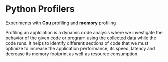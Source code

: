 # Python Profilers
Experiments with **Cpu** profiling and __memory__ profiling

Profiling an applciation is a dynamic code analysis where we investigate the behavior of the given code or program using the collected data while the code runs. 
It helps to identify different sections of code that we must optimize 
  to increase the application performance, its speed, latency and decrease its memory footprint as well as resource consumption.
